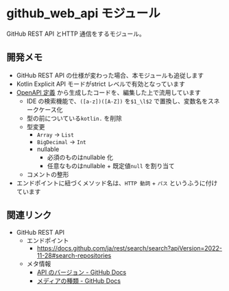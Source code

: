 # github_web_api モジュール
GitHub REST API とHTTP 通信をするモジュール。



## 開発メモ
* GitHub REST API の仕様が変わった場合、本モジュールも追従します
* Kotlin Explicit API モードがstrict レベルで有効となっています
* [OpenAPI 定義](../docs/github.yaml) から生成したコードを、編集した上で流用しています
    * IDE の検索機能で、`([a-z])([A-Z])` を`$1_\l$2` で置換し、変数名をスネークケース化
    * 型の前についている`kotlin.` を削除
    * 型変更
        * `Array` -> `List`
        * `BigDecimal` -> `Int`
        * nullable
            * 必須のものはnullable 化
            * 任意なものはnullable + 既定値`null` を割り当て
    * コメントの整形
* エンドポイントに紐づくメソッド名は、`HTTP 動詞` + `パス` というふうに付けています



## 関連リンク
* GitHub REST API
    * エンドポイント
        * https://docs.github.com/ja/rest/search/search?apiVersion=2022-11-28#search-repositories
    * メタ情報
        * [API のバージョン - GitHub Docs](https://docs.github.com/ja/rest/overview/api-versions?apiVersion=2022-11-28)
        * [メディアの種類 - GitHub Docs](https://docs.github.com/ja/rest/overview/media-types?apiVersion=2022-11-28)
